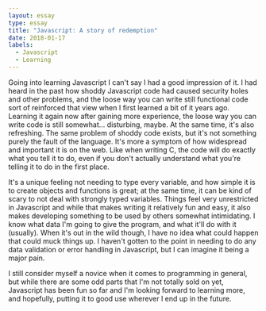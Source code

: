 ```yaml
---
layout: essay
type: essay
title: "Javascript: A story of redemption"
date: 2018-01-17
labels:
  - Javascript
  - Learning
---
```


Going into learning Javascript I can't say I had a good impression of it. I had heard in the past how shoddy Javascript code had caused security holes and other problems, and the loose way you can write still functional code sort of reinforced that view when I first learned a bit of it years ago. Learning it again now after gaining more experience, the loose way you can write code is still somewhat... disturbing, maybe. At the same time, it's also refreshing. The same problem of shoddy code exists, but it's not something purely the fault of the language. It's more a symptom of how widespread and important it is on the web. Like when writing C, the code will do exactly what you tell it to do, even if you don't actually understand what you're telling it to do in the first place.

It's a unique feeling not needing to type every variable, and how simple it is to create objects and functions is great; at the same time, it can be kind of scary to not deal with strongly typed variables. Things feel very unrestricted in Javascript and while that makes writing it relatively fun and easy, it also makes developing something to be used by others somewhat intimidating. I know what data I'm going to give the program, and what it'll do with it (usually). When it's out in the wild though, I have no idea what could happen that could muck things up. I haven't gotten to the point in needing to do any data validation or error handling in Javascript, but I can imagine it being a major pain.

I still consider myself a novice when it comes to programming in general, but while there are some odd parts that I'm not totally sold on yet, Javascript has been fun so far and I'm looking forward to learning more, and hopefully, putting it to good use wherever I end up in the future.
